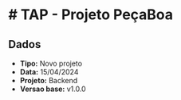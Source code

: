 # # TAP - Projeto PeçaBoa

## Dados

- **Tipo:** Novo projeto
- **Data:** 15/04/2024
- **Projeto:** Backend
- **Versao base:** v1.0.0

